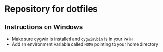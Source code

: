 # Repository for dotfiles

## Instructions on Windows

 - Make sure cygwin is installed and `cygwin\bin` is in your `PATH`
 - Add an environment variable called `HOME` pointing to your home directory